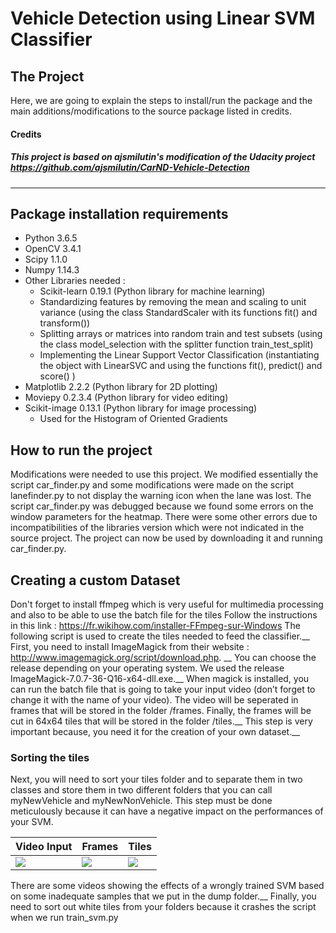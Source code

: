 [//]: # (Image References)

[image1]: ./examples/videoInput.gif
[image2]: ./examples/Frames.PNG
[image3]: ./examples/Tiles.PNG




# Vehicle Detection using Linear SVM Classifier
The Project
---
Here, we are going to explain the steps to install/run the package and the main additions/modifications to the source package listed in credits.


#### Credits
##### This project is based on ajsmilutin's modification of the Udacity project https://github.com/ajsmilutin/CarND-Vehicle-Detection
---

## Package installation requirements
* Python 3.6.5
* OpenCV 3.4.1
* Scipy 1.1.0
* Numpy 1.14.3
* Other Libraries needed :
  - Scikit-learn 0.19.1 (Python library for machine learning)
  - Standardizing features by removing the mean and scaling to unit variance (using the class StandardScaler with its functions fit() and transform())
  - Splitting arrays or matrices into random train and test subsets (using the class model_selection with the splitter function train_test_split)
  - Implementing the Linear Support Vector Classification (instantiating the object with LinearSVC and using the functions fit(), predict() and score() )
* Matplotlib 2.2.2 (Python library for 2D plotting)
* Moviepy 0.2.3.4 (Python library for video editing)
* Scikit-image 0.13.1 (Python library for image processing)
  - Used for the Histogram of Oriented Gradients

## How to run the project
Modifications were needed to use this project. We modified essentially the script car_finder.py and some modifications were made on the script lanefinder.py to not  display the warning icon when the lane was lost.
The script car_finder.py was debugged because we found some errors on the window parameters for the heatmap. There were some other errors due to incompatibilities of the libraries version which were not indicated in the source project. The project can now be used by downloading it and running car_finder.py.


## Creating a custom Dataset
Don't forget to install ffmpeg which is very useful for multimedia processing and also to be able to use the batch file for the tiles
Follow the instructions in this link : https://fr.wikihow.com/installer-FFmpeg-sur-Windows
The following script is used to create the tiles needed to feed the classifier.__
First, you need to install ImageMagick from their website : http://www.imagemagick.org/script/download.php. __
You can choose the release depending on your operating system. We used the release ImageMagick-7.0.7-36-Q16-x64-dll.exe.__
When magick is installed, you can run the batch file that is going to take your input video (don’t forget to change it with the name of your video). The video will be seperated in frames that will be stored in the folder /frames. Finally, the frames will be cut in 64x64 tiles that will be stored in the folder /tiles.__
This step is very important because, you need it for the creation of your own dataset.__
### Sorting the tiles
Next, you will need to sort your tiles folder and to separate them in two classes and store them in two different folders that you can call myNewVehicle and myNewNonVehicle. This step must be done meticulously because it can have a negative impact on the performances of your SVM.

| Video Input | Frames  | Tiles |
|-------------|---------|-------|
|![][image1]| ![][image2] | ![][image3]|

There are some videos showing the effects of a wrongly trained SVM based on some inadequate samples that we put in the dump folder.__
Finally, you need to sort out white tiles from your folders because it crashes the script when we run train_svm.py

